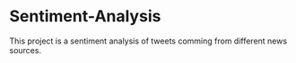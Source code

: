 # Sentiment-Analysis

This project is a sentiment analysis of tweets comming from different news sources.
